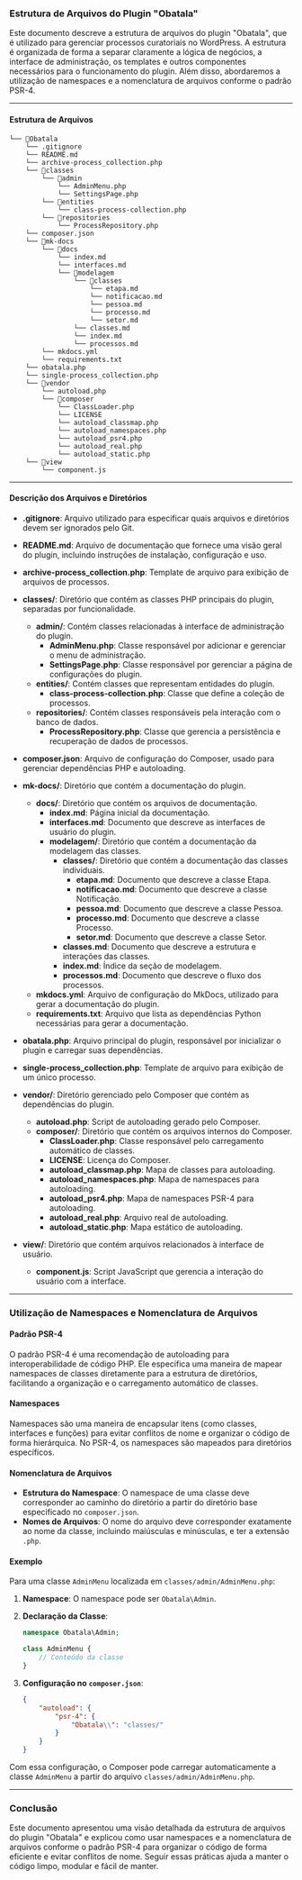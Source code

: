 ### Estrutura de Arquivos do Plugin "Obatala"

Este documento descreve a estrutura de arquivos do plugin "Obatala", que é utilizado para gerenciar processos curatoriais no WordPress. A estrutura é organizada de forma a separar claramente a lógica de negócios, a interface de administração, os templates e outros componentes necessários para o funcionamento do plugin. Além disso, abordaremos a utilização de namespaces e a nomenclatura de arquivos conforme o padrão PSR-4.

---

#### Estrutura de Arquivos

```
└── 📁Obatala
    └── .gitignore
    └── README.md
    └── archive-process_collection.php
    └── 📁classes
        └── 📁admin
            └── AdminMenu.php
            └── SettingsPage.php
        └── 📁entities
            └── class-process-collection.php
        └── 📁repositories
            └── ProcessRepository.php
    └── composer.json
    └── 📁mk-docs
        └── 📁docs
            └── index.md
            └── interfaces.md
            └── 📁modelagem
                └── 📁classes
                    └── etapa.md
                    └── notificacao.md
                    └── pessoa.md
                    └── processo.md
                    └── setor.md
                └── classes.md
                └── index.md
                └── processos.md
        └── mkdocs.yml
        └── requirements.txt
    └── obatala.php
    └── single-process_collection.php
    └── 📁vendor
        └── autoload.php
        └── 📁composer
            └── ClassLoader.php
            └── LICENSE
            └── autoload_classmap.php
            └── autoload_namespaces.php
            └── autoload_psr4.php
            └── autoload_real.php
            └── autoload_static.php
    └── 📁view
        └── component.js
```

---

#### Descrição dos Arquivos e Diretórios

- **.gitignore**: Arquivo utilizado para especificar quais arquivos e diretórios devem ser ignorados pelo Git.
  
- **README.md**: Arquivo de documentação que fornece uma visão geral do plugin, incluindo instruções de instalação, configuração e uso.

- **archive-process_collection.php**: Template de arquivo para exibição de arquivos de processos.

- **classes/**: Diretório que contém as classes PHP principais do plugin, separadas por funcionalidade.
  - **admin/**: Contém classes relacionadas à interface de administração do plugin.
    - **AdminMenu.php**: Classe responsável por adicionar e gerenciar o menu de administração.
    - **SettingsPage.php**: Classe responsável por gerenciar a página de configurações do plugin.
  - **entities/**: Contém classes que representam entidades do plugin.
    - **class-process-collection.php**: Classe que define a coleção de processos.
  - **repositories/**: Contém classes responsáveis pela interação com o banco de dados.
    - **ProcessRepository.php**: Classe que gerencia a persistência e recuperação de dados de processos.

- **composer.json**: Arquivo de configuração do Composer, usado para gerenciar dependências PHP e autoloading.

- **mk-docs/**: Diretório que contém a documentação do plugin.
  - **docs/**: Diretório que contém os arquivos de documentação.
    - **index.md**: Página inicial da documentação.
    - **interfaces.md**: Documento que descreve as interfaces de usuário do plugin.
    - **modelagem/**: Diretório que contém a documentação da modelagem das classes.
      - **classes/**: Diretório que contém a documentação das classes individuais.
        - **etapa.md**: Documento que descreve a classe Etapa.
        - **notificacao.md**: Documento que descreve a classe Notificação.
        - **pessoa.md**: Documento que descreve a classe Pessoa.
        - **processo.md**: Documento que descreve a classe Processo.
        - **setor.md**: Documento que descreve a classe Setor.
      - **classes.md**: Documento que descreve a estrutura e interações das classes.
      - **index.md**: Índice da seção de modelagem.
      - **processos.md**: Documento que descreve o fluxo dos processos.
  - **mkdocs.yml**: Arquivo de configuração do MkDocs, utilizado para gerar a documentação do plugin.
  - **requirements.txt**: Arquivo que lista as dependências Python necessárias para gerar a documentação.

- **obatala.php**: Arquivo principal do plugin, responsável por inicializar o plugin e carregar suas dependências.

- **single-process_collection.php**: Template de arquivo para exibição de um único processo.

- **vendor/**: Diretório gerenciado pelo Composer que contém as dependências do plugin.
  - **autoload.php**: Script de autoloading gerado pelo Composer.
  - **composer/**: Diretório que contém os arquivos internos do Composer.
    - **ClassLoader.php**: Classe responsável pelo carregamento automático de classes.
    - **LICENSE**: Licença do Composer.
    - **autoload_classmap.php**: Mapa de classes para autoloading.
    - **autoload_namespaces.php**: Mapa de namespaces para autoloading.
    - **autoload_psr4.php**: Mapa de namespaces PSR-4 para autoloading.
    - **autoload_real.php**: Arquivo real de autoloading.
    - **autoload_static.php**: Mapa estático de autoloading.

- **view/**: Diretório que contém arquivos relacionados à interface de usuário.
  - **component.js**: Script JavaScript que gerencia a interação do usuário com a interface.

---

### Utilização de Namespaces e Nomenclatura de Arquivos

#### Padrão PSR-4

O padrão PSR-4 é uma recomendação de autoloading para interoperabilidade de código PHP. Ele especifica uma maneira de mapear namespaces de classes diretamente para a estrutura de diretórios, facilitando a organização e o carregamento automático de classes.

#### Namespaces

Namespaces são uma maneira de encapsular itens (como classes, interfaces e funções) para evitar conflitos de nome e organizar o código de forma hierárquica. No PSR-4, os namespaces são mapeados para diretórios específicos.

#### Nomenclatura de Arquivos

- **Estrutura do Namespace**: O namespace de uma classe deve corresponder ao caminho do diretório a partir do diretório base especificado no `composer.json`.
- **Nomes de Arquivos**: O nome do arquivo deve corresponder exatamente ao nome da classe, incluindo maiúsculas e minúsculas, e ter a extensão `.php`.

#### Exemplo

Para uma classe `AdminMenu` localizada em `classes/admin/AdminMenu.php`:

1. **Namespace**: O namespace pode ser `Obatala\Admin`.
2. **Declaração da Classe**:
   ```php
   namespace Obatala\Admin;

   class AdminMenu {
       // Conteúdo da classe
   }
   ```

3. **Configuração no `composer.json`**:
   ```json
   {
       "autoload": {
           "psr-4": {
               "Obatala\\": "classes/"
           }
       }
   }
   ```

Com essa configuração, o Composer pode carregar automaticamente a classe `AdminMenu` a partir do arquivo `classes/admin/AdminMenu.php`.

---

### Conclusão

Este documento apresentou uma visão detalhada da estrutura de arquivos do plugin "Obatala" e explicou como usar namespaces e a nomenclatura de arquivos conforme o padrão PSR-4 para organizar o código de forma eficiente e evitar conflitos de nome. Seguir essas práticas ajuda a manter o código limpo, modular e fácil de manter.